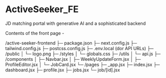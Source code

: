 # ActiveSeeker_FE
JD matching portal with generative AI and a sophisticated backend

Contents of the front page - 

/active-seeker-frontend
├─ package.json
├─ next.config.js
├─ tailwind.config.js
├─ postcss.config.js
├─ .env.local        (dor API URLs)
├─ /public
│   └─ logo.png
├─ /styles
│   └─ globals.css
├─ /utils
│   └─ api.js
├─ /components
│   ├─ Navbar.jsx
│   ├─ WeeklyUpdateForm.jsx
│   ├─ ProfileEditor.jsx
│   └─ JobCard.jsx
└─ /pages
    ├─ _app.jsx
    ├─ index.jsx
    ├─ dashboard.jsx
    ├─ profile.jsx
    ├─ jobs.jsx
    └─ job/[id].jsx

